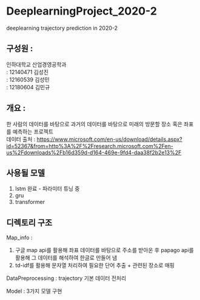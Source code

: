 # DeeplearningProject_2020-2
deeplearning trajectory prediction in 2020-2

## 구성원 :
인하대학교 산업경영공학과<br>
: 12140471 김성진 <br>
: 12160539 김성민 <br>
: 12180604 김민규 <br>

## 개요 :

한 사람의 데이터를 바탕으로 과거의 데이터를 바탕으로 미래의 방문할 장소 혹은 좌표를 예측하는 프로젝트 <br>
데이터 출처 : https://www.microsoft.com/en-us/download/details.aspx?id=52367&from=http%3A%2F%2Fresearch.microsoft.com%2Fen-us%2Fdownloads%2Fb16d359d-d164-469e-9fd4-daa38f2b2e13%2F

## 사용될 모델
1. lstm 완료 - 파라미터 튜닝 중
2. gru
3. transformer

## 디렉토리 구조
Map_info : 
1) 구글 map api를 활용해 좌표 데이터를 바탕으로 주소를 받아온 후 papago api를 활용해 그 데이터를 해석하여 한글로 만들어 냄 
2) td-idf를 활용해 문자열 처리하여 필요한 단어 추출 + 관련된 장소로 매핑

DataPreprocessing : trajectory 기본 데이터 전처리

Model : 3가지 모델 구현
